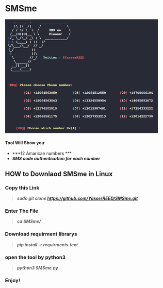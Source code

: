 # SMSme
<img src="https://github.com/YasserREED/SMSme/blob/main/IMG/HeadLine_PIC.png">

#### Tool Will Show you:
- ***12 Amarican numbers ***
- ***SMS code authentication for each number***

## HOW to Downlaod SMSme in Linux

### Copy this Link
> ***sudo git clone https://github.com/YasserREED/SMSme.git***

### Enter The File
> ***cd SMSme/***

### Download requirment librarys
> ***pip install -r requirments.text***

### open the tool by python3
> ***python3 SMSme.py***

### Enjoy!
